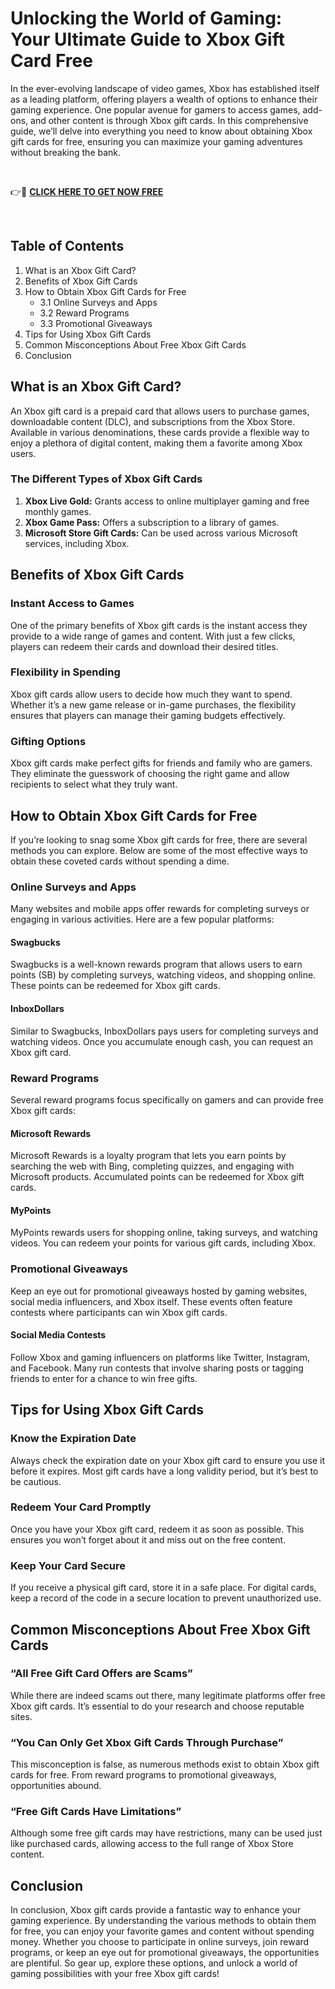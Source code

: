# Unlocking the World of Gaming: Your Ultimate Guide to Xbox Gift Card Free
In the ever-evolving landscape of video games, Xbox has established itself as a leading platform, offering players a wealth of options to enhance their gaming experience. One popular avenue for gamers to access games, add-ons, and other content is through Xbox gift cards. In this comprehensive guide, we’ll delve into everything you need to know about obtaining Xbox gift cards for free, ensuring you can maximize your gaming adventures without breaking the bank.

&nbsp;

👉🎁 <a href="https://getfreelink.pro/xbox/"><strong>CLICK HERE TO GET NOW FREE</strong></a>

&nbsp;
<h2>Table of Contents</h2>
<ol>
 	<li>What is an Xbox Gift Card?</li>
 	<li>Benefits of Xbox Gift Cards</li>
 	<li>How to Obtain Xbox Gift Cards for Free
<ul>
 	<li>3.1 Online Surveys and Apps</li>
 	<li>3.2 Reward Programs</li>
 	<li>3.3 Promotional Giveaways</li>
</ul>
</li>
 	<li>Tips for Using Xbox Gift Cards</li>
 	<li>Common Misconceptions About Free Xbox Gift Cards</li>
 	<li>Conclusion</li>
</ol>
<h2>What is an Xbox Gift Card?</h2>
An Xbox gift card is a prepaid card that allows users to purchase games, downloadable content (DLC), and subscriptions from the Xbox Store. Available in various denominations, these cards provide a flexible way to enjoy a plethora of digital content, making them a favorite among Xbox users.
<h3>The Different Types of Xbox Gift Cards</h3>
<ol>
 	<li><strong>Xbox Live Gold:</strong> Grants access to online multiplayer gaming and free monthly games.</li>
 	<li><strong>Xbox Game Pass:</strong> Offers a subscription to a library of games.</li>
 	<li><strong>Microsoft Store Gift Cards:</strong> Can be used across various Microsoft services, including Xbox.</li>
</ol>
<h2>Benefits of Xbox Gift Cards</h2>
<h3>Instant Access to Games</h3>
One of the primary benefits of Xbox gift cards is the instant access they provide to a wide range of games and content. With just a few clicks, players can redeem their cards and download their desired titles.
<h3>Flexibility in Spending</h3>
Xbox gift cards allow users to decide how much they want to spend. Whether it’s a new game release or in-game purchases, the flexibility ensures that players can manage their gaming budgets effectively.
<h3>Gifting Options</h3>
Xbox gift cards make perfect gifts for friends and family who are gamers. They eliminate the guesswork of choosing the right game and allow recipients to select what they truly want.
<h2>How to Obtain Xbox Gift Cards for Free</h2>
If you’re looking to snag some Xbox gift cards for free, there are several methods you can explore. Below are some of the most effective ways to obtain these coveted cards without spending a dime.
<h3>Online Surveys and Apps</h3>
Many websites and mobile apps offer rewards for completing surveys or engaging in various activities. Here are a few popular platforms:
<h4>Swagbucks</h4>
Swagbucks is a well-known rewards program that allows users to earn points (SB) by completing surveys, watching videos, and shopping online. These points can be redeemed for Xbox gift cards.
<h4>InboxDollars</h4>
Similar to Swagbucks, InboxDollars pays users for completing surveys and watching videos. Once you accumulate enough cash, you can request an Xbox gift card.
<h3>Reward Programs</h3>
Several reward programs focus specifically on gamers and can provide free Xbox gift cards:
<h4>Microsoft Rewards</h4>
Microsoft Rewards is a loyalty program that lets you earn points by searching the web with Bing, completing quizzes, and engaging with Microsoft products. Accumulated points can be redeemed for Xbox gift cards.
<h4>MyPoints</h4>
MyPoints rewards users for shopping online, taking surveys, and watching videos. You can redeem your points for various gift cards, including Xbox.
<h3>Promotional Giveaways</h3>
Keep an eye out for promotional giveaways hosted by gaming websites, social media influencers, and Xbox itself. These events often feature contests where participants can win Xbox gift cards.
<h4>Social Media Contests</h4>
Follow Xbox and gaming influencers on platforms like Twitter, Instagram, and Facebook. Many run contests that involve sharing posts or tagging friends to enter for a chance to win free gifts.
<h2>Tips for Using Xbox Gift Cards</h2>
<h3>Know the Expiration Date</h3>
Always check the expiration date on your Xbox gift card to ensure you use it before it expires. Most gift cards have a long validity period, but it’s best to be cautious.
<h3>Redeem Your Card Promptly</h3>
Once you have your Xbox gift card, redeem it as soon as possible. This ensures you won’t forget about it and miss out on the free content.
<h3>Keep Your Card Secure</h3>
If you receive a physical gift card, store it in a safe place. For digital cards, keep a record of the code in a secure location to prevent unauthorized use.
<h2>Common Misconceptions About Free Xbox Gift Cards</h2>
<h3>“All Free Gift Card Offers are Scams”</h3>
While there are indeed scams out there, many legitimate platforms offer free Xbox gift cards. It’s essential to do your research and choose reputable sites.
<h3>“You Can Only Get Xbox Gift Cards Through Purchase”</h3>
This misconception is false, as numerous methods exist to obtain Xbox gift cards for free. From reward programs to promotional giveaways, opportunities abound.
<h3>“Free Gift Cards Have Limitations”</h3>
Although some free gift cards may have restrictions, many can be used just like purchased cards, allowing access to the full range of Xbox Store content.
<h2>Conclusion</h2>
In conclusion, Xbox gift cards provide a fantastic way to enhance your gaming experience. By understanding the various methods to obtain them for free, you can enjoy your favorite games and content without spending money. Whether you choose to participate in online surveys, join reward programs, or keep an eye out for promotional giveaways, the opportunities are plentiful. So gear up, explore these options, and unlock a world of gaming possibilities with your free Xbox gift cards!
